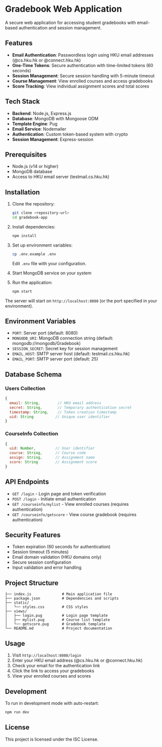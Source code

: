 # Gradebook Web Application

A secure web application for accessing student gradebooks with email-based authentication and session management.

## Features

- **Email Authentication**: Passwordless login using HKU email addresses (@cs.hku.hk or @connect.hku.hk)
- **One-Time Tokens**: Secure authentication with time-limited tokens (60 seconds)
- **Session Management**: Secure session handling with 5-minute timeout
- **Course Management**: View enrolled courses and access gradebooks
- **Score Tracking**: View individual assignment scores and total scores

## Tech Stack

- **Backend**: Node.js, Express.js
- **Database**: MongoDB with Mongoose ODM
- **Template Engine**: Pug
- **Email Service**: Nodemailer
- **Authentication**: Custom token-based system with crypto
- **Session Management**: Express-session

## Prerequisites

- Node.js (v14 or higher)
- MongoDB database
- Access to HKU email server (testmail.cs.hku.hk)

## Installation

1. Clone the repository:
   ```bash
   git clone <repository-url>
   cd gradebook-app
   ```

2. Install dependencies:
   ```bash
   npm install
   ```

3. Set up environment variables:
   ```bash
   cp .env.example .env
   ```
   Edit `.env` file with your configuration.

4. Start MongoDB service on your system

5. Run the application:
   ```bash
   npm start
   ```

The server will start on `http://localhost:8080` (or the port specified in your environment).

## Environment Variables

- `PORT`: Server port (default: 8080)
- `MONGODB_URI`: MongoDB connection string (default: mongodb://mongodb/Gradebook)
- `SESSION_SECRET`: Secret key for session management
- `EMAIL_HOST`: SMTP server host (default: testmail.cs.hku.hk)
- `EMAIL_PORT`: SMTP server port (default: 25)

## Database Schema

### Users Collection
```javascript
{
  email: String,        // HKU email address
  secret: String,       // Temporary authentication secret
  timestamp: String,    // Token creation timestamp
  uid: String          // Unique user identifier
}
```

### CourseInfo Collection
```javascript
{
  uid: Number,         // User identifier
  course: String,      // Course code
  assign: String,      // Assignment name
  score: String        // Assignment score
}
```

## API Endpoints

- `GET /login` - Login page and token verification
- `POST /login` - Initiate email authentication
- `GET /courseinfo/mylist` - View enrolled courses (requires authentication)
- `GET /courseinfo/getscore` - View course gradebook (requires authentication)

## Security Features

- Token expiration (60 seconds for authentication)
- Session timeout (5 minutes)
- Email domain validation (HKU domains only)
- Secure session configuration
- Input validation and error handling

## Project Structure

```
├── index.js              # Main application file
├── package.json          # Dependencies and scripts
├── static/
│   └── styles.css        # CSS styles
├── views/
│   ├── login.pug         # Login page template
│   ├── mylist.pug        # Course list template
│   └── getscore.pug      # Gradebook template
└── README.md             # Project documentation
```

## Usage

1. Visit `http://localhost:8080/login`
2. Enter your HKU email address (@cs.hku.hk or @connect.hku.hk)
3. Check your email for the authentication link
4. Click the link to access your gradebooks
5. View your enrolled courses and scores

## Development

To run in development mode with auto-restart:
```bash
npm run dev
```

## License

This project is licensed under the ISC License.

